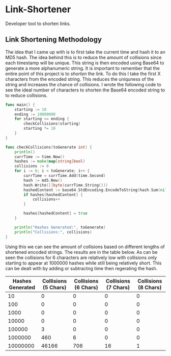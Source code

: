 # Link-Shortener
Developer tool to shorten links.

## Link Shortening Methodology
The idea that I came up with is to first take the current time and hash it to an MD5 hash. The idea behind this is to reduce the amount of collisions since each timestamp will be unique. This string is then encoded using Base64 to generate a more alphanumeric string. It is important to remember that the entire point of this project is to *shorten* the link. To do this I take the first X characters from the encoded string. This reduces the uniquness of the string and increases the chance of collisions. I wrote the following code to see the ideal number of characters to shorten the Base64 encoded string to to reduce collisions.
```go
func main() {
	starting := 10
	ending := 10000000
	for starting <= ending {
		checkCollisions(starting)
		starting *= 10
	}
}

func checkCollisions(toGenerate int) {
	println()
	currTime := time.Now()
	hashes := make(map[string]bool)
	collisions := 0
	for i := 0; i < toGenerate; i++ {
		currTime = currTime.Add(time.Second)
		hash := md5.New()
		hash.Write([]byte(currTime.String()))
		hashedContent := base64.StdEncoding.EncodeToString(hash.Sum(nil))[0:6]
		if hashes[hashedContent] {
			collisions++
		}

		hashes[hashedContent] = true
	}

	println("Hashes Generated:", toGenerate)
	println("Collisions:", collisions)
}

```

Using this we can see the amount of collisions based on different lengths of shortened encoded strings. The results are in the table below. As can be seen the collisions for 6 characters are relatively low with collisions only starting to appear at 1000000 hashes while still being relatively short. This can be dealt with by adding or subtractng time then regerating the hash.

|Hashes Generated|Collisions (5 Chars)|Collisions (6 Chars)|Collisions (7 Chars)|Collisions (8 Chars)|
|---|---|---|---|---|
|10|0|0|0|0|
|100|0|0|0|0|
|1000|0|0|0|0|
|10000|0|0|0|0|
|100000|3|0|0|0|
|1000000|460|6|0|0|
|10000000|46166|706|16|1|
